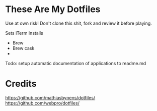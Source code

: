 # These Are My Dotfiles

Use at own risk! Don't clone this shit, fork and review it before playing. 

Sets iTerm
Installs
* Brew
* Brew cask
* 

Todo: setup automatic documentation of applications to readme.md


# Credits
https://github.com/mathiasbynens/dotfiles/
https://github.com/webpro/dotfiles/
